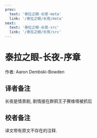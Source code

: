 ```yaml
---
prev:
  text: '泰拉之眼-长夜-meta'
  link: '/泰拉之眼/长夜/meta'
next:
  text: '泰拉之眼-长夜-src'
  link: '/泰拉之眼/长夜/src'
---
```


# 泰拉之眼-长夜-序章

作者: Aaron Dembski-Bowden

## 译者备注

长夜是情景剧, 剧情接在群鸦王子赛维塔被抓后

## 校者备注

译文带有原文不存在的注释.
